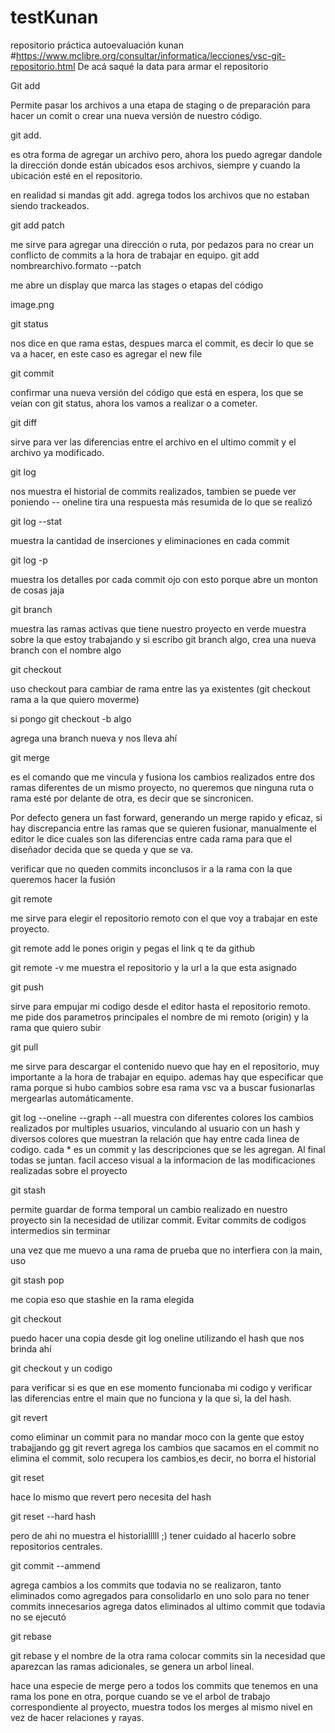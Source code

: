 # testKunan
repositorio práctica autoevaluación kunan
#https://www.mclibre.org/consultar/informatica/lecciones/vsc-git-repositorio.html De acá saqué la data para armar el repositorio

<!-- #git is the program to manage the source code
#github hosts a copy of that code and a repository (a central location in which data is stored and managed) online -->
<!-- 
 VSC makes the process of using Git and github easy. -->

 
Git add

Permite pasar los archivos a una etapa de staging o de preparación para hacer un comit o crear una nueva versión de nuestro código.

git add. 

es otra forma de agregar un archivo pero, ahora los puedo agregar dandole la dirección donde están ubicados esos archivos, siempre y cuando la ubicación esté en el repositorio.

en realidad si mandas git add. agrega todos los archivos que no estaban siendo trackeados.


git add patch

me sirve para agregar una dirección o ruta, por pedazos para no crear un conflicto de commits a la hora de trabajar en equipo.
git add nombrearchivo.formato --patch

me abre un display
que marca las stages o etapas del código

image.png


git status

nos dice en que rama estas, despues marca el commit, es decir lo que se va a hacer, en este caso es agregar el new file 

git commit
 

confirmar una nueva versión del código que está en espera, los que se veían con git status, ahora los vamos a realizar o a cometer.

git diff 

sirve para ver las diferencias entre el archivo en el ultimo commit y el archivo ya modificado.

git log 

nos muestra el historial de commits realizados, tambien se puede ver poniendo -- oneline
tira una respuesta más resumida de lo que se realizó

git log --stat

muestra la cantidad de inserciones y eliminaciones en cada commit

git log -p 

muestra los detalles por cada commit ojo con esto porque abre un monton de cosas jaja

git branch

muestra las ramas activas que tiene nuestro proyecto
en verde muestra sobre la que estoy trabajando y si escribo git branch algo, crea una nueva branch con el nombre algo


git checkout

uso checkout para cambiar de rama entre las ya existentes (git checkout rama a la que quiero moverme)

si pongo git checkout -b algo

agrega una branch nueva y nos lleva ahí


git merge

es el comando que me vincula y fusiona los cambios realizados entre dos ramas diferentes de un mismo proyecto, no queremos que ninguna ruta o rama esté por delante de otra, es decir que se sincronicen.

Por defecto genera un fast forward, generando un merge rapido y eficaz, si hay discrepancia entre las ramas que se quieren fusionar, manualmente el editor le dice cuales son las diferencias entre cada rama para que el diseñador decida que se queda y que se va.

verificar que no queden commits inconclusos 
ir a la rama con la que queremos hacer la fusión

git remote

me sirve para elegir el repositorio remoto con el que voy a trabajar en este proyecto.

git remote add le pones origin y pegas el link q te da github

git remote -v 
me muestra el repositorio y la url a la que esta asignado

git push 

sirve para empujar mi codigo desde el editor hasta el repositorio remoto.
me pide dos parametros principales el nombre de mi remoto (origin) 
y la rama que quiero subir

git pull

me sirve para descargar el contenido nuevo que hay en el repositorio, muy importante a la hora de trabajar en equipo.
ademas hay que especificar que rama porque si hubo cambios sobre esa rama vsc va a buscar fusionarlas mergearlas automáticamente.



git log --oneline --graph --all
muestra con diferentes colores los cambios realizados por multiples usuarios, vinculando al usuario con un hash y diversos colores que muestran la relación que hay entre cada linea de codigo.
cada * es un commit y las descripciones que se les agregan. Al final todas se juntan.
facil acceso visual a la informacion de las modificaciones realizadas sobre el proyecto

git stash

permite guardar de forma temporal un cambio realizado en nuestro proyecto sin la necesidad de utilizar commit.
Evitar commits de codigos intermedios sin terminar 

una vez que me muevo a una rama de prueba que no interfiera con la main, uso

git stash pop

me copia eso que stashie en la rama elegida


git checkout <hash>

puedo hacer una copia desde git log oneline utilizando el hash que nos brinda ahí

git checkout y un codigo 

para verificar si es que en ese momento funcionaba mi codigo y verificar las diferencias entre el main que no funciona y la que si, la del hash.

git revert

como eliminar un commit
para no mandar moco con la gente que estoy trabajjando gg
git revert agrega los cambios que sacamos en el commit  no elimina el commit, solo recupera los cambios,es decir, no borra el historial

git reset

hace lo mismo que revert pero necesita del hash

git reset --hard hash

pero de ahi no muestra el historialllll ;)
tener cuidado al hacerlo sobre repositorios centrales.


git commit --ammend

agrega cambios a los commits que todavia no se realizaron, tanto eliminados como agregados
para consolidarlo en uno solo para no tener commits innecesarios
agrega datos eliminados al ultimo commit que todavia no se ejecutó

git rebase

git rebase y el nombre de la otra rama 
colocar commits sin la necesidad que aparezcan las ramas adicionales, se genera un arbol lineal.

hace una especie de merge pero a todos los commits que tenemos en una rama los pone en otra, porque cuando se ve el arbol de trabajo correspondiente al proyecto, muestra todos los merges al mismo nivel en vez de hacer relaciones y rayas.

